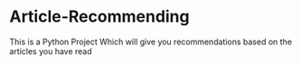 # Article-Recommending
This is a Python Project Which will give you recommendations based on the articles you have read
